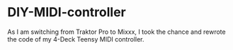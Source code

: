# DIY-MIDI-controller
As I am switching from Traktor Pro to Mixxx, I took the chance and rewrote the code of my 4-Deck Teensy MIDI controller.
